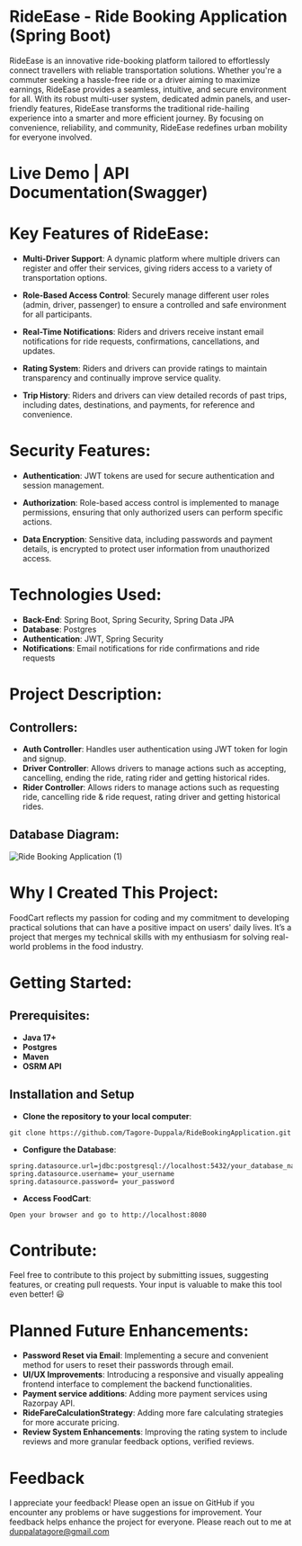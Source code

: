 # RideEase - Ride Booking Application (Spring Boot)

RideEase is an innovative ride-booking platform tailored to effortlessly connect travellers with reliable transportation solutions. Whether you're a commuter seeking a hassle-free ride or a driver aiming to maximize earnings, RideEase provides a seamless, intuitive, and secure environment for all. With its robust multi-user system, dedicated admin panels, and user-friendly features, RideEase transforms the traditional ride-hailing experience into a smarter and more efficient journey. By focusing on convenience, reliability, and community, RideEase redefines urban mobility for everyone involved.


# Live Demo | API Documentation(Swagger)


# Key Features of RideEase:

- **Multi-Driver Support**: A dynamic platform where multiple drivers can register and offer their services, giving riders access to a variety of transportation options.

- **Role-Based Access Control**: Securely manage different user roles (admin, driver, passenger) to ensure a controlled and safe environment for all participants.

- **Real-Time Notifications**: Riders and drivers receive instant email notifications for ride requests, confirmations, cancellations, and updates.

- **Rating System**: Riders and drivers can provide ratings to maintain transparency and continually improve service quality.

- **Trip History**: Riders and drivers can view detailed records of past trips, including dates, destinations, and payments, for reference and convenience.

# Security Features:

- **Authentication**: JWT tokens are used for secure authentication and session management.
  
- **Authorization**: Role-based access control is implemented to manage permissions, ensuring that only authorized users can perform specific actions.
  
- **Data Encryption**: Sensitive data, including passwords and payment details, is encrypted to protect user information from unauthorized access.

# Technologies Used:

- **Back-End**: Spring Boot, Spring Security, Spring Data JPA
- **Database**: Postgres
- **Authentication**: JWT, Spring Security
- **Notifications**: Email notifications for ride confirmations and ride requests

# Project Description:
## Controllers:

- **Auth Controller**: Handles user authentication using JWT token for login and signup.
- **Driver Controller**: Allows drivers to manage actions such as accepting, cancelling, ending the ride, rating rider and getting historical rides.
- **Rider Controller**:  Allows riders to manage actions such as requesting ride, cancelling ride & ride request, rating driver and getting historical rides.


## Database Diagram:  
![Ride Booking Application (1)](https://github.com/user-attachments/assets/eb10e727-9bf3-4a94-a215-ff7b58bdcf80)

# Why I Created This Project:
FoodCart reflects my passion for coding and my commitment to developing practical solutions that can have a positive impact on users' daily lives. It’s a project that merges my technical skills with my enthusiasm for solving real-world problems in the food industry.

# Getting Started:
## Prerequisites:
- **Java 17+**
- **Postgres**
- **Maven**
- **OSRM API**

## Installation and Setup
- **Clone the repository to your local computer**:
```
git clone https://github.com/Tagore-Duppala/RideBookingApplication.git
```

- **Configure the Database**:
```
spring.datasource.url=jdbc:postgresql://localhost:5432/your_database_name
spring.datasource.username= your_username
spring.datasource.password= your_password
```

- **Access FoodCart**:
```
Open your browser and go to http://localhost:8080
```

# Contribute:

Feel free to contribute to this project by submitting issues, suggesting features, or creating pull requests. Your input is valuable to make this tool even better! 😃

# Planned Future Enhancements:

- **Password Reset via Email**: Implementing a secure and convenient method for users to reset their passwords through email.
- **UI/UX Improvements**: Introducing a responsive and visually appealing frontend interface to complement the backend functionalities.
- **Payment service additions**: Adding more payment services using Razorpay API.
- **RideFareCalculationStrategy**: Adding more fare calculating strategies for more accurate pricing.
- **Review System Enhancements**: Improving the rating system to include reviews and more granular feedback options, verified reviews.

# Feedback
I appreciate your feedback! Please open an issue on GitHub if you encounter any problems or have suggestions for improvement. Your feedback helps enhance the project for everyone. Please reach out to me at duppalatagore@gmail.com

